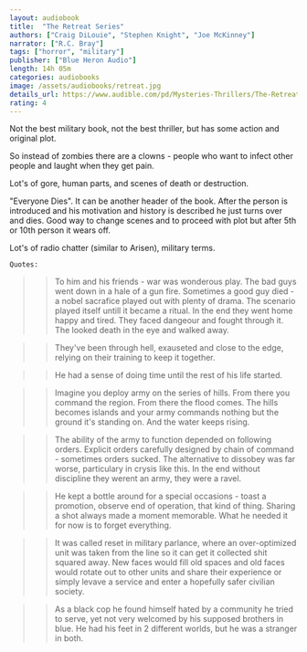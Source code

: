 ```yaml
---
layout: audiobook
title:  "The Retreat Series"
authors: ["Craig DiLouie", "Stephen Knight", "Joe McKinney"]
narrator: ["R.C. Bray"]
tags: ["horror", "military"]
publisher: ["Blue Heron Audio"]
length: 14h 05m
categories: audiobooks
image: /assets/audiobooks/retreat.jpg
details_url: https://www.audible.com/pd/Mysteries-Thrillers/The-Retreat-Series-Audiobook/B07D7J53GG
rating: 4
---
```


Not the best military book, not the best thriller, but has some action and original plot.

So instead of zombies there are a clowns - people who want to infect other people and laught when they get pain.

Lot's of gore, human parts, and scenes of death or destruction. 

"Everyone Dies". It can be another header of the book. After the person is introduced and his motivation and history is described he just turns over and dies. Good way to change scenes and to proceed with plot but after 5th or 10th person it wears off. 

Lot's of radio chatter (similar to Arisen), military terms.

`Quotes:` 
>> To him and his friends - war was wonderous play. The bad guys went down in a hale of a gun fire. Sometimes a good guy died - a nobel sacrafice played out with plenty of drama. The scenario played itself untill it became a ritual. In the end they went home happy and tired. They faced dangeour and fought through it. The looked death in the eye and walked away.

>> They've been through hell, exauseted and close to the edge, relying on their training to keep it together.

>> He had a sense of doing time until the rest of his life started.

>> Imagine you deploy army on the series of hills. From there you command the region. From there the flood comes. The hills becomes islands and your army commands nothing but the ground it's standing on. And the water keeps rising.

>> The ability of the army to function depended on following orders. Explicit orders carefully designed by chain of command - sometimes orders sucked. The alternative to dissobey was far worse, particulary in crysis like this. In the end without discipline they werent an army, they were a ravel.

>> He kept a bottle around for a special occasions - toast a promotion, observe end of operation, that kind of thing. Sharing a shot always made a moment memorable. What he needed it for now is to forget everything.

>> It was called reset in military parlance, where an over-optimized unit was taken from the line so it can get  it collected shit squared away. New faces would fill old spaces and old faces would rotate out to other units and share their experience or simply levave a service and enter a hopefully safer civilian society.

>> As a black cop he found himself hated by a community he tried to serve, yet not very welcomed by his supposed brothers in blue. He had his feet in 2 different worlds, but he was a stranger in both.